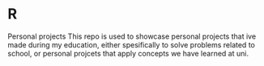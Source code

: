 # R
Personal projects
This repo is used to showcase personal projects that ive made during my education, either spesifically to solve problems related to school, or personal projcets that apply concepts we have learned at uni.

